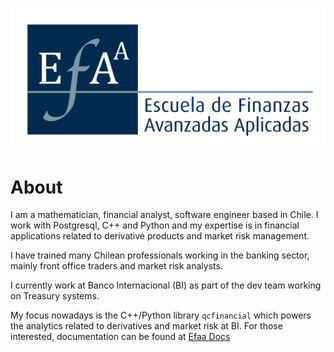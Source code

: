 ![logo](./images/LogoEFAA.png)

# About 

I am a mathematician, financial analyst, software engineer based in Chile. I work with Postgresql, C++ and Python and my expertise is in financial applications related to derivative products and market risk management.

I have trained many Chilean professionals working in the banking sector, mainly front office traders and market risk analysts.

I currently work at Banco Internacional (BI) as part of the dev team working on Treasury systems.

My focus nowadays is the C++/Python library `qcfinancial` which powers the analytics related to derivatives and market risk at BI. For those interested, documentation can be found at [Efaa Docs](https://qcfinancial.github.io)
